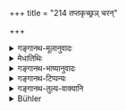 +++
title = "214 तप्तकृच्छ्रञ् चरन्"

+++

<details><summary>गङ्गानथ-मूलानुवादः</summary>

The Brāhmaṇa who is performing the ‘Tapta-Kṛcchra’ shall drink hot water, hot milk, hot clarified butter and hot air,—each for three days; bathing once and having his mind concentrated.—(214)
</details>

<details><summary>मेधातिथिः</summary>

तेष्व् एव कालेषु **जला**दीनि यावता नातितृप्तिर् भवति । क्वचित् परिमाणं पठ्यते ।

- अपां पिबेत् तु त्रिपलं पलम् एकं तु सर्पिषः ।

- पयः पिबेत् तु द्विपलं त्रिपलं चोष्णमारुतम् ॥

**सकृत्स्नायी**ति "त्रिर् अह्नः त्रिर् निशायाम्" (म्ध् ११.२२३) इत्य् अस्यापवादः ॥ ११.२१४ ॥
</details>

<details><summary>गङ्गानथ-भाष्यानुवादः</summary>

At the same time as stated above, he shall drink water and other
things,—in quantities just enough not to satiate him. In some places we
find the exact measure laid down—‘of water he shall drink three *palas*,
of clarified butter, one *pala*, of milk he shall drink two *palas*, and
of hot air, three *palas*.’

‘*Bathing once*.’—This is an exception to the general rule that one
shall bathe thrice during the day and thrice during the night.—(214)
</details>

<details><summary>गङ्गानथ-टिप्पन्यः</summary>

This v erse is quoted in *Madanapārijāta* (p. 735), which explains the
meaning to be that ‘he should live for three days each upon water, milk,
and clarified butter and air’;—thus the penance being Completed in
twelve days;—in *Prāyaścittaviveka* (p. 511), which says that the
‘drinking of hot air’ is done by inhaling the vapour emanating from hot
milk; and that this penance is completed in *twelve* days;—in
*Saṃskāraratnamālā* (p. 782);—and in *Yatidharmasaṅgraha* (p. 7).
</details>

<details><summary>गङ्गानथ-तुल्य-वाक्यानि</summary>

*Baudhāyana* (2.2.37).—‘Subsisting on water, milk, clarified butter, and
fasting,—each for three days, and taking the three fluids hot,—that is
*Taptakṛcchra* penance.’

Do. (4.5.10).—‘If one drinks hot milk, hot clarified butter, and a hot
decoction of *Kuśa* grass, each during three days, and fasts during
another three days, that is called the *Taptakṛcchra*.’

*Vaśiṣṭha* (21.21).—‘Let him drink hot water during three days; hot milk
during the next three days; after drinking, during another three days,
hot clarified butter, he shall subsist on air during the last three
days. That is the *Taptakṛcchra* penance.’

*Viṣṇu* (46.11).—‘Let him drink for three days hot water, for another
three days, hot clarified butter; and for further three days, not milk,
and let him fast for three days. That is the *Taptakṛcchra*.’
</details>

<details><summary>Bühler</summary>

215	A Brahmana who performs a Taptakrikkhra (penance) must drink hot water, hot milk, hot clarified butter and (inhale) hot air, each during three days, and bathe once with a concentrated mind.
</details>
